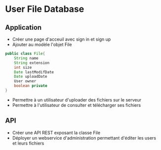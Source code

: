 # User File Database

## Application
* Créer une page d'acceuil avec sign in et sign up
* Ajouter au modèle l'objet File
```java
public class File{
	String name
	String extension
	int size
	Date lastModifDate
	Date uploadDate
	User owner
	boolean private
}
```
* Permettre à un utilisateur d'uploader des fichiers sur le serveur
* Permettre à l'utilisateur de consulter et télécharger ses fichiers

## API
* Créer une API REST exposant la classe File
* Déployer un webservice d'administration permettant d'éditer les users et leurs fichiers
